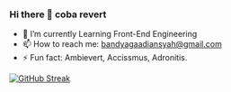 ### Hi there 👋 coba revert

- 🌱 I’m currently Learning Front-End Engineering
- 📫 How to reach me: bandyagaadiansyah@gmail.com
- ⚡ Fun fact: Ambievert, Accissmus, Adronitis.

[![GitHub Streak](https://streak-stats.demolab.com?user=basganajaah&theme=tokyonight&date_format=M%20j%5B%2C%20Y%5D&mode=weekly)](https://git.io/streak-stats)
